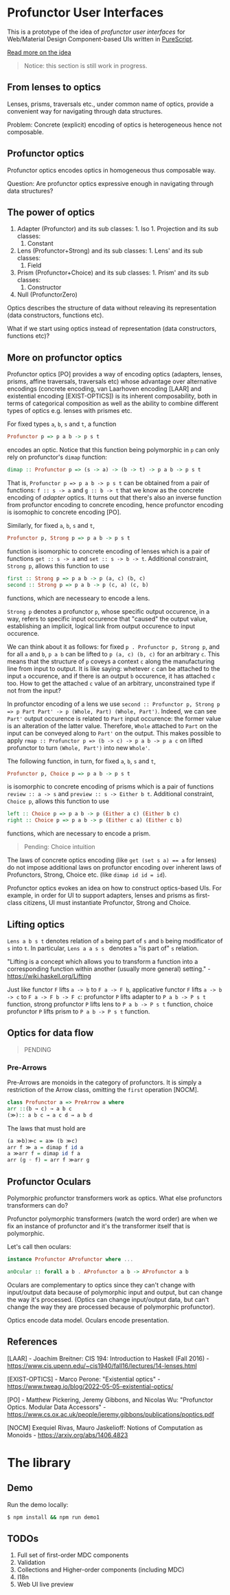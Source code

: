 
# Profunctor User Interfaces

This is a prototype of the idea of *profunctor user interfaces* for Web/Material Design Component-based UIs written in [PureScript](https://www.purescript.org/).

[Read more on the idea](/doc/description300-1000words.md)

> Notice: this section is still work in progress.

## From lenses to optics

Lenses, prisms, traversals etc., under common name of optics, provide a convenient way for navigating through data structures.

Problem: Concrete (explicit) encoding of optics is heterogeneous hence not composable.

## Profunctor optics

Profunctor optics encodes optics in homogeneous thus composable way.

Question: Are profunctor optics expressive enough in navigating through data structures?

## The power of optics

  1. Adapter (Profunctor) and its sub classes:
    1. Iso
    1. Projection and its sub classes:
      1. Constant
  1. Lens (Profunctor+Strong) and its sub classes:
    1. Lens' and its sub classes:
      1. Field
  1. Prism (Profunctor+Choice) and its sub classes:
    1. Prism' and its sub classes:
      1. Constructor
  1. Null (ProfunctorZero)

Optics describes the structure of data without releaving its representation (data constructors, functions etc).

What if we start using optics instead of representation (data constructors, functions etc)?

## More on profunctor optics

Profunctor optics [PO] provides a way of encoding optics (adapters, lenses, prisms, affine traversals, traversals etc) whose advantage over alternative encodings (concrete encoding, van Laarhoven encoding [LAAR] and existential encoding [EXIST-OPTICS]) is its inherent composability, both in terms of categorical composition as well as the ability to combine different types of optics e.g. lenses with prismes etc.

For fixed types `a`, `b`, `s` and `t`, a function
```haskell
Profunctor p => p a b -> p s t
```
encodes an optic.
Notice that this function being polymorphic in `p` can only rely on profunctor's `dimap` function:

```haskell
dimap :: Profunctor p => (s -> a) -> (b -> t) -> p a b -> p s t
```

That is, `Profunctor p => p a b -> p s t` can be obtained from a pair of functions: `f :: s -> a` and `g :: b -> t` that we know as the concrete encoding of *adapter* optics.
It turns out that there's also an inverse function from profunctor encoding to concrete encoding, hence profunctor encoding is isomophic to concrete encoding [PO].

Similarly, for fixed `a`, `b`, `s` and `t`,
```haskell
Profunctor p, Strong p => p a b -> p s t
```
function is isomorphic to concrete encoding of lenses which is a pair of functions `get :: s -> a` and `set :: s -> b -> t`.
Additional constraint, `Strong p`, allows this function to use

```haskell
first :: Strong p => p a b -> p (a, c) (b, c)
second :: Strong p => p a b -> p (c, a) (c, b)
```
functions, which are necesseary to encode a lens.

`Strong p` denotes a profunctor `p`, whose specific output occurence, in a way, refers to specific input occurence that "caused" the output value, establishing an implicit, logical link from output occurence to input occurence.

We can think about it as follows: for fixed `p . Profunctor p, Strong p`, and for all `a` and `b`, `p a b` can be lifted to `p (a, c) (b, c)` for an arbitrary `c`.
This means that the structure of `p` coveys a context `c` along the manufacturing line from input to output.
It is like saying: whetever `c` can be attached to the input `a` occurence, and if there is an output `b` occurence, it has attached `c` too.
How to get the attached `c` value of an arbitrary, unconstrained type if not from the input?

In profunctor encoding of a lens we use `second :: Profunctor p, Strong p => p Part Part' -> p (Whole, Part) (Whole, Part')`.
Indeed, we can see `Part'` output occurence is related to `Part` input occurence: the former value is an alteration of the latter value.
Therefore, `Whole` attached to `Part` on the input can be conveyed along to `Part'` on the output.
This makes possible to apply `rmap :: Profunctor p => (b -> c) -> p a b -> p a c` on lifted profunctor to turn `(Whole, Part')` into new `Whole'`.

The following function, in turn, for fixed `a`, `b`, `s` and `t`,
```haskell
Profunctor p, Choice p => p a b -> p s t
```
is isomorphic to concrete encoding of prisms which is a pair of functions `review :: a -> s` and `preview :: s -> Either b t`.
Additional constraint, `Choice p`, allows this function to use
```haskell
left :: Choice p => p a b -> p (Either a c) (Either b c)
right :: Choice p => p a b -> p (Either c a) (Either c b)
```
functions, which are necessary to encode a prism.

> Pending: Choice intuition

The laws of concrete optics encoding (like `get (set s a) == a` for lenses) do not impose additional laws on profunctor encoding over inherent laws of Profunctors, Strong, Choice etc. (like `dimap id id = id`).

Profunctor optics evokes an idea on how to construct optics-based UIs.
For example, in order for UI to support adapters, lenses and prisms as first-class citizens, UI must instantiate Profunctor, Strong and Choice.

## Lifting optics

`Lens a b s t` denotes relation of `a` being part of `s` and `b` being modificator of `s` into `t`.
In particular, `Lens a a s s ` denotes `a` "is part of" `s` relation.

"Lifting is a concept which allows you to transform a function into a corresponding function within another (usually more general) setting." - https://wiki.haskell.org/Lifting

Just like functor `F` lifts `a -> b` to `F a -> F b`,
applicative functor `F` lifts `a -> b -> c` to `F a -> F b -> F c`:
profunctor `P` lifts adapter to `P a b -> P s t` function,
strong profunctor `P` lifts lens to `P a b -> P s t` function,
choice profunctor `P` lifts prism to `P a b -> P s t` function.

## Optics for data flow

> PENDING

### Pre-Arrows

Pre-Arrows are monoids in the category of profunctors.
It is simply a restriction of the Arrow class, omitting the `first` operation [NOCM].

```haskell
class Profunctor a => PreArrow a where
arr ::(b → c) → a b c
(≫):: a b c → a c d → a b d
```

The laws that must hold are
```haskell
(a ≫b)≫c = a≫ (b ≫c)
arr f ≫ a = dimap f id a
a ≫arr f = dimap id f a
arr (g ◦ f) = arr f ≫arr g
```

## Profunctor Oculars

Polymorphic profunctor transformers work as optics.
What else profunctors transformers can do?

Profunctor polymorphic transformers (watch the word order) are when we fix an instance of profunctor and it's the transformer itself that is polymorphic.

Let's call then oculars:

```haskell
instance Profunctor AProfunctor where ...

anOcular :: forall a b . AProfunctor a b -> AProfunctor a b
```

Oculars are complementary to optics since they can't change with input/output data because of polymorphic input and output, but can change the way it's processed.
(Optics can change input/output data, but can't change the way they are processed because of polymorphic profunctor).

Optics encode data model.
Oculars encode presentation.

## References

[LAAR] - Joachim Breitner: CIS 194: Introduction to Haskell (Fall 2016) - https://www.cis.upenn.edu/~cis1940/fall16/lectures/14-lenses.html

[EXIST-OPTICS] - Marco Perone: "Existential optics" - https://www.tweag.io/blog/2022-05-05-existential-optics/

[PO] - Matthew Pickering, Jeremy Gibbons, and Nicolas Wu: "Profunctor Optics. Modular Data Accessors" - https://www.cs.ox.ac.uk/people/jeremy.gibbons/publications/poptics.pdf

[NOCM] Exequiel Rivas, Mauro Jaskelioff: Notions of Computation as Monoids - https://arxiv.org/abs/1406.4823


# The library

## Demo

Run the demo locally:

```bash
$ npm install && npm run demo1
```

## TODOs

  1. Full set of first-order MDC components
  1. Validation
  1. Collections and Higher-order components (including MDC)
  1. I18n
  1. Web UI live preview
